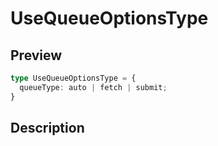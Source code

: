 
      
# UseQueueOptionsType

<div class="api-docs__section" data-reactroot="">

## Preview

</div><div class="api-docs__preview type" data-reactroot="">

```ts
type UseQueueOptionsType = {
  queueType: auto | fetch | submit; 
}
```

</div><div class="api-docs__section" data-reactroot="">

## Description

</div><div class="api-docs__description" data-reactroot=""><span class="api-docs__do-not-parse">



</span></div>